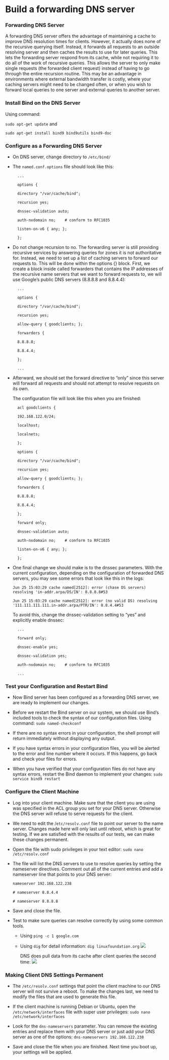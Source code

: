 # Build a forwarding DNS server

### Forwarding DNS Server

  A forwarding DNS server offers the advantage of maintaining a cache to improve DNS resolution times for clients. However, it actually does none of the recursive querying itself. Instead, it forwards all requests to an outside resolving server and then caches the results to use for later queries. This lets the forwarding server respond from its cache, while not requiring it to do all of the work of recursive queries. This allows the server to only make single requests (the forwarded client request) instead of having to go through the entire recursion routine. This may be an advantage in environments where external bandwidth transfer is costly, where your caching servers might need to be changed often, or when you wish to forward local queries to one server and external queries to another server.

### Install Bind on the DNS Server

  Using command: 
  
  `sudo apt-get update` and 
    
  `sudo apt-get install bind9 bind9utils bind9-doc`
    
### Configure as a Forwarding DNS Server

  - On DNS server, change directory to  `/etc/bind/`
  
  - The `named.conf.options` file should look like this:

          ...
    
          options {
      
          directory "/var/cache/bind";

          recursion yes;

          dnssec-validation auto;

          auth-nxdomain no;    # conform to RFC1035
              
          listen-on-v6 { any; };
       
          }; 
      
  - Do not change recursion to no. The forwarding server is still providing recursive services by answering queries for zones it is not authoritative for. Instead, we need to set up a list of caching servers to forward our requests to. This will be done within the options {} block. First, we create a block inside called forwarders that contains the IP addresses of the recursive name servers that we want to forward requests to, we will use Google’s public DNS servers (8.8.8.8 and 8.8.4.4):

          ...
    
          options {
      
          directory "/var/cache/bind";

          recursion yes;
              
          allow-query { goodclients; };

          forwarders {
       
          8.8.8.8;
           
          8.8.4.4;
       
          };
       
          ...
      
  - Afterward, we should set the forward directive to “only” since this server will forward all requests and should not attempt to resolve requests on its own.

    The configuration file will look like this when you are finished:

          acl goodclients {
      
          192.168.122.0/24;
              
          localhost;
              
          localnets;
      
          };

          options {
      
          directory "/var/cache/bind";

          recursion yes;
              
          allow-query { goodclients; };

          forwarders {
       
          8.8.8.8;
               
          8.8.4.4;
       
          };
       
          forward only;

          dnssec-validation auto;

          auth-nxdomain no;    # conform to RFC1035
              
          listen-on-v6 { any; };
       
          };
      
  - One final change we should make is to the dnssec parameters. With the current configuration, depending on the configuration of forwarded DNS servers, you may see some errors that look like this in the logs:

    `Jun 25 15:03:29 cache named[2512]: error (chase DS servers) resolving 'in-addr.arpa/DS/IN': 8.8.8.8#53`
    
    `Jun 25 15:03:29 cache named[2512]: error (no valid DS) resolving '111.111.111.111.in-addr.arpa/PTR/IN': 8.8.4.4#53`
    
    To avoid this, change the dnssec-validation setting to “yes” and explicitly enable dnssec:

          ...
      
          forward only;

          dnssec-enable yes;
      
          dnssec-validation yes;

          auth-nxdomain no;    # conform to RFC1035
      
          ...
      

### Test your Configuration and Restart Bind

   - Now Bind server has been configured as a forwarding DNS server, we are ready to implement our changes.

   - Before we restart the Bind server on our system, we should use Bind’s included tools to check the syntax of our configuration files. Using command: `sudo named-checkconf`
   
   - If there are no syntax errors in your configuration, the shell prompt will return immediately without displaying any output.

   - If you have syntax errors in your configuration files, you will be alerted to the error and line number where it occurs. If this happens, go back and check your files for errors.

   - When you have verified that your configuration files do not have any syntax errors, restart the Bind daemon to implement your changes: `sudo service bind9 restart`
   
### Configure the Client Machine

   - Log into your client machine. Make sure that the client you are using was specified in the ACL group you set for your DNS server. Otherwise the DNS server will refuse to serve requests for the client.

   - We need to edit the /`etc/resolv.conf` file to point our server to the name server. Changes made here will only last until reboot, which is great for testing. If we are satisfied with the results of our tests, we can make these changes permanent.

   - Open the file with sudo privileges in your text editor: `sudo nano /etc/resolv.conf`
   
   - The file will list the DNS servers to use to resolve queries by setting the nameserver directives. Comment out all of the current entries and add a nameserver line that points to your DNS server:

         nameserver 192.168.122.238
   
         # nameserver 8.8.4.4
   
         # nameserver 8.8.8.8
   
   - Save and close the file.

   - Test to make sure queries can resolve correctly by using some common tools.

      - Using `ping -c 1 google.com`
      - Using `dig` for detail information: `dig linuxfoundation.org`
        ![](https://github.com/bizflycloud/internship-0719/blob/master/TD_Git/PIC/23.png)  
        
        DNS does pull data from its cache after client queries the second time: 
        ![](https://github.com/bizflycloud/internship-0719/blob/master/TD_Git/PIC/24.png)  

### Making Client DNS Settings Permanent

   - The `/etc/resolv.conf` settings that point the client machine to our DNS server will not survive a reboot. To make the changes last, we need to modify the files that are used to generate this file.

   - If the client machine is running Debian or Ubuntu, open the `/etc/network/interfaces` file with super user privileges: `sudo nano /etc/network/interfaces`
   
   - Look for the `dns-nameservers` parameter. You can remove the existing entries and replace them with your DNS server or just add your DNS server as one of the options: `dns-nameservers 192.168.122.238`
   
   - Save and close the file when you are finished. Next time you boot up, your settings will be applied.
